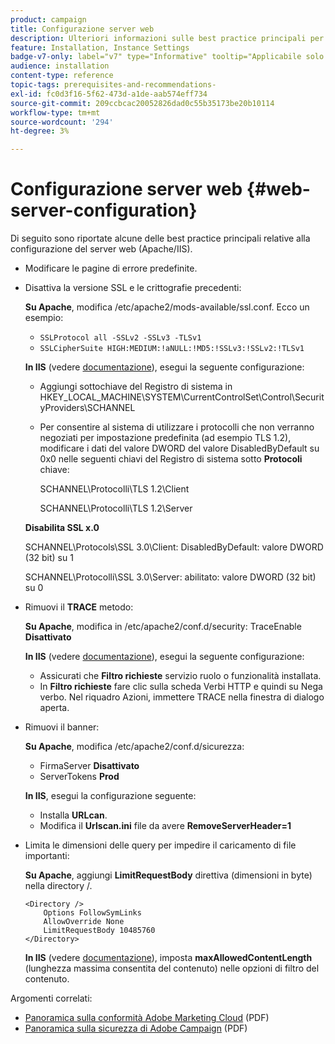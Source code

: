 ```yaml
---
product: campaign
title: Configurazione server web
description: Ulteriori informazioni sulle best practice principali per la configurazione del server web
feature: Installation, Instance Settings
badge-v7-only: label="v7" type="Informative" tooltip="Applicabile solo a Campaign Classic v7"
audience: installation
content-type: reference
topic-tags: prerequisites-and-recommendations-
exl-id: fc0d3f16-5f62-473d-a1de-aab574eff734
source-git-commit: 209ccbcac20052826dad0c55b35173be20b10114
workflow-type: tm+mt
source-wordcount: '294'
ht-degree: 3%

---
```


# Configurazione server web {#web-server-configuration}



Di seguito sono riportate alcune delle best practice principali relative alla configurazione del server web (Apache/IIS).

* Modificare le pagine di errore predefinite.

* Disattiva la versione SSL e le crittografie precedenti:

  **Su Apache**, modifica /etc/apache2/mods-available/ssl.conf. Ecco un esempio:

   * `SSLProtocol all -SSLv2 -SSLv3 -TLSv1`
   * `SSLCipherSuite HIGH:MEDIUM:!aNULL:!MD5:!SSLv3:!SSLv2:!TLSv1`

  **In IIS** (vedere [documentazione](https://support.microsoft.com/en-us/kb/245030)), esegui la seguente configurazione:

   * Aggiungi sottochiave del Registro di sistema in HKEY_LOCAL_MACHINE\SYSTEM\CurrentControlSet\Control\SecurityProviders\SCHANNEL
   * Per consentire al sistema di utilizzare i protocolli che non verranno negoziati per impostazione predefinita (ad esempio TLS 1.2), modificare i dati del valore DWORD del valore DisabledByDefault su 0x0 nelle seguenti chiavi del Registro di sistema sotto **Protocoli** chiave:

     SCHANNEL\Protocolli\TLS 1.2\Client

     SCHANNEL\Protocolli\TLS 1.2\Server

  **Disabilita SSL x.0**

  SCHANNEL\Protocols\SSL 3.0\Client: DisabledByDefault: valore DWORD (32 bit) su 1

  SCHANNEL\Protocolli\SSL 3.0\Server: abilitato: valore DWORD (32 bit) su 0

* Rimuovi il **TRACE** metodo:

  **Su Apache**, modifica in /etc/apache2/conf.d/security: TraceEnable **Disattivato**

  **In IIS** (vedere [documentazione](https://www.iis.net/configreference/system.webserver/security/requestfiltering/verbs)), esegui la seguente configurazione:

   * Assicurati che **Filtro richieste** servizio ruolo o funzionalità installata.
   * In **Filtro richieste** fare clic sulla scheda Verbi HTTP e quindi su Nega verbo. Nel riquadro Azioni, immettere TRACE nella finestra di dialogo aperta.

* Rimuovi il banner:

  **Su Apache**, modifica /etc/apache2/conf.d/sicurezza:

   * FirmaServer **Disattivato**
   * ServerTokens **Prod**

  **In IIS**, esegui la configurazione seguente:

   * Installa **URLcan**.
   * Modifica il **Urlscan.ini** file da avere **RemoveServerHeader=1**

* Limita le dimensioni delle query per impedire il caricamento di file importanti:

  **Su Apache**, aggiungi **LimitRequestBody** direttiva (dimensioni in byte) nella directory /.

  ```
  <Directory />
      Options FollowSymLinks
      AllowOverride None
      LimitRequestBody 10485760
  </Directory>
  ```

  **In IIS** (vedere [documentazione](https://www.iis.net/configreference/system.webserver/security/requestfiltering/requestlimits)), imposta **maxAllowedContentLength** (lunghezza massima consentita del contenuto) nelle opzioni di filtro del contenuto.

Argomenti correlati:

* [Panoramica sulla conformità Adobe Marketing Cloud](https://experienceleague.adobe.com/docs/core-services/assets/Adobe-Marketing-Cloud-Privacy-and-Security-Overview.pdf) (PDF)
* [Panoramica sulla sicurezza di Adobe Campaign](https://www.adobe.com/content/dam/cc/en/security/pdfs/ADB-CampaignSecurity-WP.pdf) (PDF)
